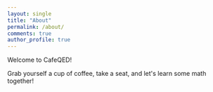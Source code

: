 ```yaml
---
layout: single
title: "About"
permalink: /about/
comments: true
author_profile: true
---
```


Welcome to CafeQED! 

Grab yourself a cup of coffee, take a seat, and let's learn some math together!
